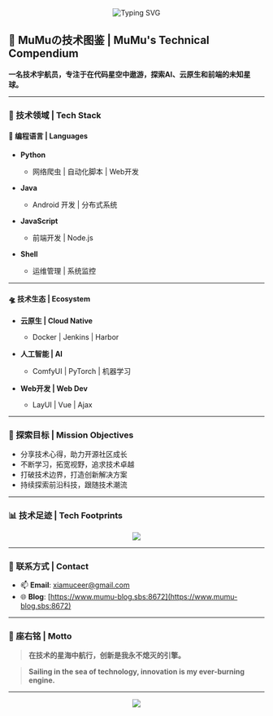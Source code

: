 <div align="center">
    <img src="https://readme-typing-svg.herokuapp.com?font=Fira+Code&pause=1000&color=2C9CF0&random=false&width=435&lines=探索浩瀚技术星空;Exploring+the+Galactic+Frontiers+of+Technology" alt="Typing SVG" />
</div>

## 🌌 MuMuの技术图鉴 | MuMu's Technical Compendium

**一名技术宇航员，专注于在代码星空中遨游，探索AI、云原生和前端的未知星球。**

---

### 🚀 技术领域 | Tech Stack

#### 🌟 编程语言 | Languages

- **Python**  
  - 网络爬虫 | 自动化脚本 | Web开发

- **Java**  
  - Android 开发 | 分布式系统

- **JavaScript**  
  - 前端开发 | Node.js

- **Shell**  
  - 运维管理 | 系统监控

---

#### 🛸 技术生态 | Ecosystem

- **云原生 | Cloud Native**  
  - Docker | Jenkins | Harbor

- **人工智能 | AI**  
  - ComfyUI | PyTorch | 机器学习

- **Web开发 | Web Dev**  
  - LayUI | Vue | Ajax

---

### 🎯 探索目标 | Mission Objectives

- 分享技术心得，助力开源社区成长
- 不断学习，拓宽视野，追求技术卓越
- 打破技术边界，打造创新解决方案
- 持续探索前沿科技，跟随技术潮流

---

### 📊 技术足迹 | Tech Footprints

<div align="center">
    <img src="https://github-readme-stats.vercel.app/api?username=xiamuceer-j&show_icons=true&theme=tokyonight" />
</div>

---

### 🌌 联系方式 | Contact

- 📫 **Email**: [xiamuceer@gmail.com](mailto:xiamuceer@gmail.com)
- 🌐 **Blog**: [https://www.mumu-blog.sbs:8672](https://www.mumu-blog.sbs:8672)

---

### 🌟 座右铭 | Motto

> **在技术的星海中航行，创新是我永不熄灭的引擎。**

> **Sailing in the sea of technology, innovation is my ever-burning engine.**

---

<div align="center">
    <img src="https://github-profile-trophy.vercel.app/?username=xiamuceer-j&theme=nord&column=7" />
</div>
